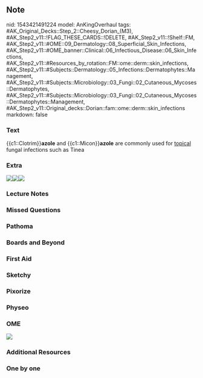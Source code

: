 ## Note
nid: 1543421491224
model: AnKingOverhaul
tags: #AK_Original_Decks::Step_2::Cheesy_Dorian_(M3), #AK_Step2_v11::!FLAG_THESE_CARDS::!DELETE, #AK_Step2_v11::!Shelf::FM, #AK_Step2_v11::#OME::09_Dermatology::08_Superficial_Skin_Infections, #AK_Step2_v11::#OME_banner::Clinical::06_Infectious_Disease::06_Skin_Infections, #AK_Step2_v11::#Resources_by_rotation::FM::ome::derm::skin_infections, #AK_Step2_v11::#Subjects::Dermatology::05_Infections::Dermatophytes::Management, #AK_Step2_v11::#Subjects::Microbiology::03_Fungi::02_Cutaneous_Mycoses::Dermatophytes, #AK_Step2_v11::#Subjects::Microbiology::03_Fungi::02_Cutaneous_Mycoses::Dermatophytes::Management, #AK_Step2_v11::Original_decks::Dorian::fam::ome::derm::skin_infections
markdown: false

### Text
{{c1::Clotrim}}<b>azole</b> and {{c1::Micon}}<b>azole</b> are
commonly used for <u>topical</u> fungal infections such as Tinea

### Extra
<img src="paste-616087288807427.jpg"><img src=
"paste-282857956179971.jpg"><img src="paste-282759171932163.jpg">

### Lecture Notes


### Missed Questions


### Pathoma


### Boards and Beyond


### First Aid


### Sketchy


### Pixorize


### Physeo


### OME
<div class="ome-widget">
  <a href=
  "https://onlinemeded.org/spa/infectious-disease/skin-infections/acquire?ref=anki">
  <img src="_OME_AnkiFlashcards_Lesson_3.png"></a>
</div>

### Additional Resources


### One by one

